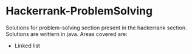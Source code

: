 # Hackerrank-ProblemSolving


Solutions for problem-solving section present in the hackerrank section.
Solutions are writtern in java.
Areas covered are:

 * Linked list   
